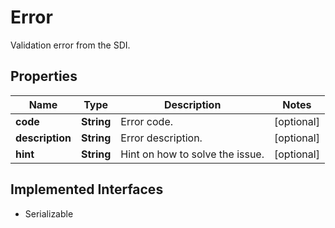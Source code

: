 

# Error

Validation error from the SDI.

## Properties

| Name | Type | Description | Notes |
|------------ | ------------- | ------------- | -------------|
|**code** | **String** | Error code. |  [optional] |
|**description** | **String** | Error description. |  [optional] |
|**hint** | **String** | Hint on how to solve the issue. |  [optional] |


## Implemented Interfaces

* Serializable


